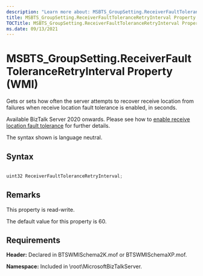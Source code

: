 ```yaml
---
description: "Learn more about: MSBTS_GroupSetting.ReceiverFaultToleranceRetryInterval Property (WMI)"
title: MSBTS_GroupSetting.ReceiverFaultToleranceRetryInterval Property (WMI)
TOCTitle: MSBTS_GroupSetting.ReceiverFaultToleranceRetryInterval Property (WMI)
ms.date: 09/13/2021
---
```


# MSBTS\_GroupSetting.ReceiverFaultToleranceRetryInterval Property (WMI)

 

Gets or sets how often the server attempts to recover receive location from failures when receive location fault tolerance is enabled, in seconds.

Available BizTalk Server 2020 onwards. Please see how to [enable receive location fault tolerance](../how-to-enable-receive-location-fault-tolerance.md) for further details.

The syntax shown is language neutral.

## Syntax

```C#
  
uint32 ReceiverFaultToleranceRetryInterval;  
```

## Remarks

This property is read-write.

The default value for this property is 60.

## Requirements

**Header:** Declared in BTSWMISchema2K.mof or BTSWMISchemaXP.mof.

**Namespace:** Included in \\root\\MicrosoftBizTalkServer.
